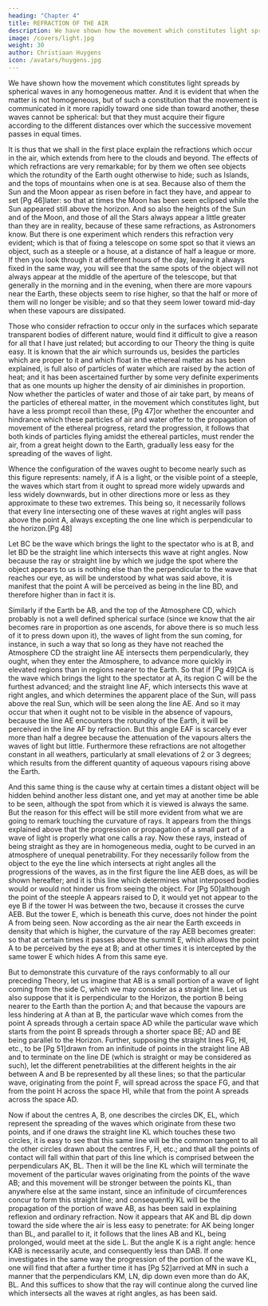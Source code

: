 ```yaml
---
heading: "Chapter 4"
title: REFRACTION OF THE AIR
description: We have shown how the movement which constitutes light spreads by spherical waves in any homogeneous matter. And it is evident that when the matter is not homogeneous
image: /covers/light.jpg
weight: 30
author: Christiaan Huygens
icon: /avatars/huygens.jpg
---
```





We have shown how the movement which constitutes light spreads by spherical waves in any homogeneous matter. And it is evident that when the matter is not homogeneous, but of such a constitution that the movement is communicated in it more rapidly toward one side than toward another, these waves cannot be spherical: but that they must acquire their figure according to the different distances over which the successive movement passes in equal times.

It is thus that we shall in the first place explain the refractions which occur in the air, which extends from here to the clouds and beyond. The effects of which refractions are very remarkable; for by them we often see objects which the rotundity of the Earth ought otherwise to hide; such as Islands, and the tops of mountains when one is at sea. Because also of them the Sun and the Moon appear as risen before in fact they have, and appear to set [Pg 46]later: so that at times the Moon has been seen eclipsed while the Sun appeared still above the horizon. And so also the heights of the Sun and of the Moon, and those of all the Stars always appear a little greater than they are in reality, because of these same refractions, as Astronomers know. But there is one experiment which renders this refraction very evident; which is that of fixing a telescope on some spot so that it views an object, such as a steeple or a house, at a distance of half a league or more. If then you look through it at different hours of the day, leaving it always fixed in the same way, you will see that the same spots of the object will not always appear at the middle of the aperture of the telescope, but that generally in the morning and in the evening, when there are more vapours near the Earth, these objects seem to rise higher, so that the half or more of them will no longer be visible; and so that they seem lower toward mid-day when these vapours are dissipated.

Those who consider refraction to occur only in the surfaces which separate transparent bodies of different nature, would find it difficult to give a reason for all that I have just related; but according to our Theory the thing is quite easy. It is known that the air which surrounds us, besides the particles which are proper to it and which float in the ethereal matter as has been explained, is full also of particles of water which are raised by the action of heat; and it has been ascertained further by some very definite experiments that as one mounts up higher the density of air diminishes in proportion. Now whether the particles of water and those of air take part, by means of the particles of ethereal matter, in the movement which constitutes light, but have a less prompt recoil than these, [Pg 47]or whether the encounter and hindrance which these particles of air and water offer to the propagation of movement of the ethereal progress, retard the progression, it follows that both kinds of particles flying amidst the ethereal particles, must render the air, from a great height down to the Earth, gradually less easy for the spreading of the waves of light.


Whence the configuration of the waves ought to become nearly such as this figure represents: namely, if A is a light, or the visible point of a steeple, the waves which start from it ought to spread more widely upwards and less widely downwards, but in other directions more or less as they approximate to these two extremes. This being so, it necessarily follows that every line intersecting one of these waves at right angles will pass above the point A, always excepting the one line which is perpendicular to the horizon.[Pg 48]


Let BC be the wave which brings the light to the spectator who is at B, and let BD be the straight line which intersects this wave at right angles. Now because the ray or straight line by which we judge the spot where the object appears to us is nothing else than the perpendicular to the wave that reaches our eye, as will be understood by what was said above, it is manifest that the point A will be perceived as being in the line BD, and therefore higher than in fact it is.

Similarly if the Earth be AB, and the top of the Atmosphere CD, which probably is not a well defined spherical surface (since we know that the air becomes rare in proportion as one ascends, for above there is so much less of it to press down upon it), the waves of light from the sun coming, for instance, in such a way that so long as they have not reached the Atmosphere CD the straight line AE intersects them perpendicularly, they ought, when they enter the Atmosphere, to advance more quickly in elevated regions than in regions nearer to the Earth. So that if [Pg 49]CA is the wave which brings the light to the spectator at A, its region C will be the furthest advanced; and the straight line AF, which intersects this wave at right angles, and which determines the apparent place of the Sun, will pass above the real Sun, which will be seen along the line AE. And so it may occur that when it ought not to be visible in the absence of vapours, because the line AE encounters the rotundity of the Earth, it will be perceived in the line AF by refraction. But this angle EAF is scarcely ever more than half a degree because the attenuation of the vapours alters the waves of light but little. Furthermore these refractions are not altogether constant in all weathers, particularly at small elevations of 2 or 3 degrees; which results from the different quantity of aqueous vapours rising above the Earth.

And this same thing is the cause why at certain times a distant object will be hidden behind another less distant one, and yet may at another time be able to be seen, although the spot from which it is viewed is always the same. But the reason for this effect will be still more evident from what we are going to remark touching the curvature of rays. It appears from the things explained above that the progression or propagation of a small part of a wave of light is properly what one calls a ray. Now these rays, instead of being straight as they are in homogeneous media, ought to be curved in an atmosphere of unequal penetrability. For they necessarily follow from the object to the eye the line which intersects at right angles all the progressions of the waves, as in the first figure the line AEB does, as will be shown hereafter; and it is this line which determines what interposed bodies would or would not hinder us from seeing the object. For [Pg 50]although the point of the steeple A appears raised to D, it would yet not appear to the eye B if the tower H was between the two, because it crosses the curve AEB. But the tower E, which is beneath this curve, does not hinder the point A from being seen. Now according as the air near the Earth exceeds in density that which is higher, the curvature of the ray AEB becomes greater: so that at certain times it passes above the summit E, which allows the point A to be perceived by the eye at B; and at other times it is intercepted by the same tower E which hides A from this same eye.


But to demonstrate this curvature of the rays conformably to all our preceding Theory, let us imagine that AB is a small portion of a wave of light coming from the side C, which we may consider as a straight line. Let us also suppose that it is perpendicular to the Horizon, the portion B being nearer to the Earth than the portion A; and that because the vapours are less hindering at A than at B, the particular wave which comes from the point A spreads through a certain space AD while the particular wave which starts from the point B spreads through a shorter space BE; AD and BE being parallel to the Horizon. Further, supposing the straight lines FG, HI, etc., to be [Pg 51]drawn from an infinitude of points in the straight line AB and to terminate on the line DE (which is straight or may be considered as such), let the different penetrabilities at the different heights in the air between A and B be represented by all these lines; so that the particular wave, originating from the point F, will spread across the space FG, and that from the point H across the space HI, while that from the point A spreads across the space AD.

Now if about the centres A, B, one describes the circles DK, EL, which represent the spreading of the waves which originate from these two points, and if one draws the straight line KL which touches these two circles, it is easy to see that this same line will be the common tangent to all the other circles drawn about the centres F, H, etc.; and that all the points of contact will fall within that part of this line which is comprised between the perpendiculars AK, BL. Then it will be the line KL which will terminate the movement of the particular waves originating from the points of the wave AB; and this movement will be stronger between the points KL, than anywhere else at the same instant, since an infinitude of circumferences concur to form this straight line; and consequently KL will be the propagation of the portion of wave AB, as has been said in explaining reflexion and ordinary refraction. Now it appears that AK and BL dip down toward the side where the air is less easy to penetrate: for AK being longer than BL, and parallel to it, it follows that the lines AB and KL, being prolonged, would meet at the side L. But the angle K is a right angle: hence KAB is necessarily acute, and consequently less than DAB. If one investigates in the same way the progression of the portion of the wave KL, one will find that after a further time it has [Pg 52]arrived at MN in such a manner that the perpendiculars KM, LN, dip down even more than do AK, BL. And this suffices to show that the ray will continue along the curved line which intersects all the waves at right angles, as has been said.

